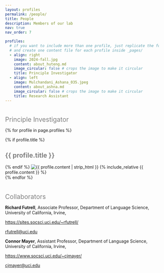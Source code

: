 ```yaml
---
layout: profiles
permalink: /people/
title: People
description: Members of our lab
nav: true
nav_order: 7

profiles:
  # if you want to include more than one profile, just replicate the following block
  # and create one content file for each profile inside _pages/
  - align: right
    image: 2024-fall.jpg
    content: about_huteng.md
    image_circular: false # crops the image to make it circular
    title: Principle Investigator
  - align: left
    image: Mulchandani_Ashana_035.jpeg
    content: about_ashna.md
    image_circular: false # crops the image to make it circular
    title: Research Assistant
---
```


<div style="color: gray; font-size: 1.5em; margin-top: 2em;">
  Principle Investigator
</div>

{% for profile in page.profiles %}
<div class="profile">
  {% if profile.title %}
  <h2 style="color: gray; font-weight: bold;">{{ profile.title }}</h2>
  {% endif %}
  <img src="{{ profile.image }}" alt="{{ profile.content | strip_html }}" {% if profile.image_circular %}style="border-radius: 50%;"{% endif %}>
  {% include_relative {{ profile.content }} %}
</div>
{% endfor %}

<div style="color: gray; font-size: 1.5em; margin-top: 2em;">
  Collaborators
</div>

<div>
  <p><strong>Richard Futrell</strong>, Associate Professor, Department of Language Science, University of California, Irvine,</p>
  <p><a href="https://sites.socsci.uci.edu/~rfutrell/">https://sites.socsci.uci.edu/~rfutrell/</a></p>
  <p><a href="mailto:rfutrell@uci.edu">rfutrell@uci.edu</a></p>

  <p><strong>Connor Mayer</strong>, Assistant Professor, Department of Language Science, University of California, Irvine,</p>
  <p><a href="https://www.socsci.uci.edu/~cjmayer/">https://www.socsci.uci.edu/~cjmayer/</a></p>
  <p><a href="mailto:cjmayer@uci.edu">cjmayer@uci.edu</a></p>
</div>
